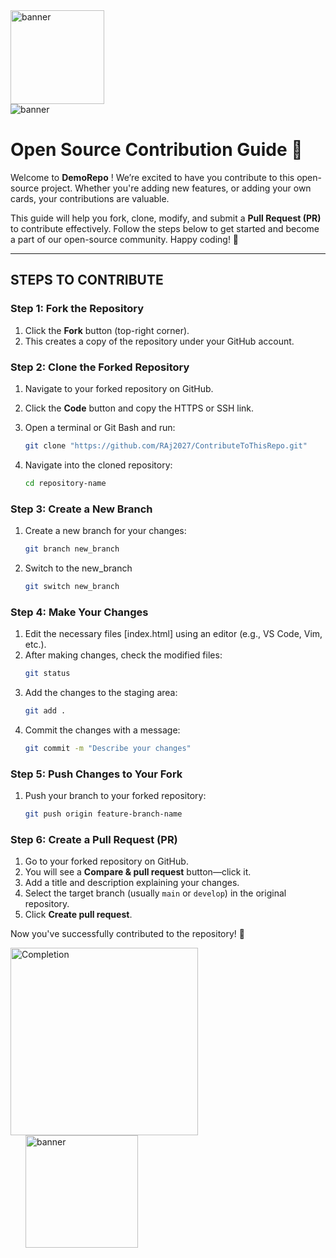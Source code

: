 <div>
   <img src="https://media2.giphy.com/media/v1.Y2lkPTc5MGI3NjExYWF3ZmV3bTAwcTBnbGZ1ZHp5eXRicjZuNDh5NnBzamVpdjYwOWVzOCZlcD12MV9pbnRlcm5hbF9naWZfYnlfaWQmY3Q9dHM/ulZ7gQQz9jwZzv224n/giphy.gif" alt="banner" width="150">
</div>
   <img src="https://media4.giphy.com/media/v1.Y2lkPTc5MGI3NjExc3BmNGFiaWM3MnBzODh1MzNlcDhheDU5MG04Znhja25pdms3aXB0ZSZlcD12MV9pbnRlcm5hbF9naWZfYnlfaWQmY3Q9Zw/137EaR4vAOCn1S/giphy.gif" alt="banner" >

# Open Source Contribution Guide 🚀  

Welcome to **DemoRepo** ! We’re excited to have you contribute to this open-source project. Whether you're adding new features, or adding your own cards, your contributions are valuable.  

This guide will help you fork, clone, modify, and submit a **Pull Request (PR)** to contribute effectively. Follow the steps below to get started and become a part of our open-source community. Happy coding! 🎉  

---


## **STEPS TO CONTRIBUTE**

### **Step 1: Fork the Repository**    
1. Click the **Fork** button (top-right corner).  
2. This creates a copy of the repository under your GitHub account.  

### **Step 2: Clone the Forked Repository**  
1. Navigate to your forked repository on GitHub.  
2. Click the **Code** button and copy the HTTPS or SSH link.  
3. Open a terminal or Git Bash and run:  

   ```bash
   git clone "https://github.com/RAj2027/ContributeToThisRepo.git"
   ```  
4. Navigate into the cloned repository:  
   ```bash
   cd repository-name
   ```

### **Step 3: Create a New Branch**  
1. Create a new branch for your changes:  
   ```bash
   git branch new_branch
   ```
2. Switch to the new_branch
   ```bash
   git switch new_branch
   ```

### **Step 4: Make Your Changes**  
1. Edit the necessary files [index.html] using an editor (e.g., VS Code, Vim, etc.).  
2. After making changes, check the modified files:  
   ```bash
   git status
   ```
3. Add the changes to the staging area:  
   ```bash
   git add .
   ```
4. Commit the changes with a message:  
   ```bash
   git commit -m "Describe your changes"
   ```

### **Step 5: Push Changes to Your Fork**  
1. Push your branch to your forked repository:  
   ```bash
   git push origin feature-branch-name
   ```

### **Step 6: Create a Pull Request (PR)**  
1. Go to your forked repository on GitHub.  
2. You will see a **Compare & pull request** button—click it.  
3. Add a title and description explaining your changes.  
4. Select the target branch (usually `main` or `develop`) in the original repository.  
5. Click **Create pull request**.  

Now you've successfully contributed to the repository! 🚀
<div>
<img src="https://media1.giphy.com/media/v1.Y2lkPTc5MGI3NjExZW85b2ozcWs4c3l3M3BsaW9jMXp3d2x3ZmlxNm9tYWdzeDZucW9obSZlcD12MV9pbnRlcm5hbF9naWZfYnlfaWQmY3Q9dHM/p8dZhDrFsLUxxjsJ7K/giphy.gif" alt="Completion" width="300px">

<img src="https://media3.giphy.com/media/v1.Y2lkPTc5MGI3NjExdmRhbXdnNmFmM3g3NzJpMTI1MDJ0Znk3YXZkbzBiMmJoa3libmtldiZlcD12MV9pbnRlcm5hbF9naWZfYnlfaWQmY3Q9dHM/V5km8jjklLgIARIyTb/giphy.gif" alt="banner" width="180px" style="margin-left: 24px;">
</div>
